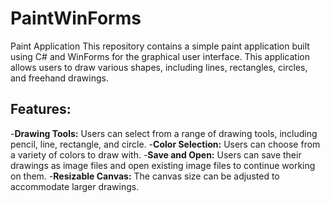 # PaintWinForms
Paint Application
This repository contains a simple paint application built using C# and WinForms for the graphical user interface. This application allows users to draw various shapes, including lines, rectangles, circles, and freehand drawings.
## Features:
-**Drawing Tools:** Users can select from a range of drawing tools, including pencil, line, rectangle, and circle.
-**Color Selection:** Users can choose from a variety of colors to draw with.
-**Save and Open:** Users can save their drawings as image files and open existing image files to continue working on them.
-**Resizable Canvas:** The canvas size can be adjusted to accommodate larger drawings.
